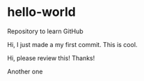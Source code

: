 # hello-world
Repository to learn GitHub

Hi, I just made a my first commit. This is cool.

Hi, please review this! Thanks!

Another one
